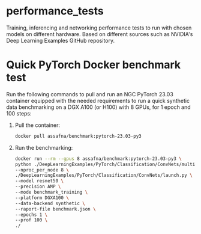 # performance_tests

Training, inferencing and networking performance tests to run with chosen models on different hardware. Based on different sources such as NVIDIA's Deep Learning Examples GitHub repository.

# Quick PyTorch Docker benchmark test

Run the following commands to pull and run an NGC PyTorch 23.03 container equipped with the needed requirements to run a quick synthetic data benchmarking on a DGX A100 (or H100) with 8 GPUs, for 1 epoch and 100 steps:

1. Pull the container:

   ```bash
   docker pull assafna/benchmark:pytorch-23.03-py3
   ```

1. Run the benchmarking:

   ```bash
   docker run --rm --gpus 8 assafna/benchmark:pytorch-23.03-py3 \
   python ./DeepLearningExamples/PyTorch/Classification/ConvNets/multiproc.py \
   --nproc_per_node 8 \
   ./DeepLearningExamples/PyTorch/Classification/ConvNets/launch.py \
   --model resnet50 \
   --precision AMP \
   --mode benchmark_training \
   --platform DGXA100 \
   --data-backend synthetic \
   --raport-file benchmark.json \
   --epochs 1 \
   --prof 100 \
   ./
   ```
